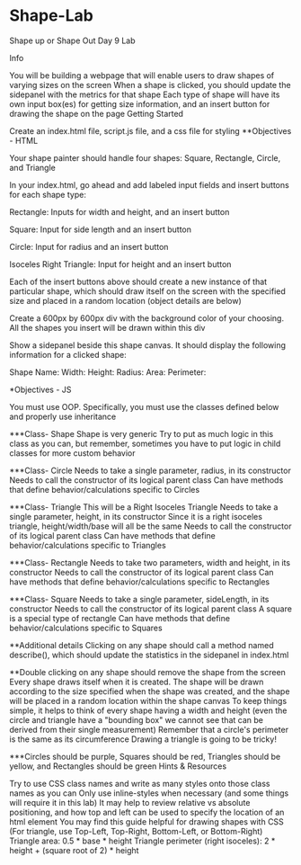 # Shape-Lab
Shape up or Shape Out Day 9 Lab

Info

You will be building a webpage that will enable users to draw shapes of varying sizes on the screen
When a shape is clicked, you should update the sidepanel with the metrics for that shape
Each type of shape will have its own input box(es) for getting size information, and an insert button for drawing the shape on the page
Getting Started

Create an index.html file, script.js file, and a css file for styling
**Objectives - HTML

Your shape painter should handle four shapes: Square, Rectangle, Circle, and Triangle

In your index.html, go ahead and add labeled input fields and insert buttons for each shape type:

Rectangle: Inputs for width and height, and an insert button

Square: Input for side length and an insert button

Circle: Input for radius and an insert button

Isoceles Right Triangle: Input for height and an insert button

Each of the insert buttons above should create a new instance of that particular shape, which should draw itself on the screen with the specified size and placed in a random location (object details are below)

Create a 600px by 600px div with the background color of your choosing. All the shapes you insert will be drawn within this div

Show a sidepanel beside this shape canvas. It should display the following information for a clicked shape:

Shape Name:
Width:
Height:
Radius:
Area:
Perimeter:



*Objectives - JS

You must use OOP. Specifically, you must use the classes defined below and properly use inheritance

***Class- Shape
Shape is very generic
Try to put as much logic in this class as you can, but remember, sometimes you have to put logic in child classes for more custom behavior


***Class- Circle
Needs to take a single parameter, radius, in its constructor
Needs to call the constructor of its logical parent class
Can have methods that define behavior/calculations specific to Circles

***Class- Triangle
This will be a Right Isoceles Triangle
Needs to take a single parameter, height, in its constructor
Since it is a right isoceles triangle, height/width/base will all be the same
Needs to call the constructor of its logical parent class
Can have methods that define behavior/calculations specific to Triangles


***Class- Rectangle
Needs to take two parameters, width and height, in its constructor
Needs to call the constructor of its logical parent class
Can have methods that define behavior/calculations specific to Rectangles

***Class- Square
Needs to take a single parameter, sideLength, in its constructor
Needs to call the constructor of its logical parent class
A square is a special type of rectangle
Can have methods that define behavior/calculations specific to Squares

**Additional details
Clicking on any shape should call a method named describe(), which should update the statistics in the sidepanel in index.html

**Double clicking on any shape should remove the shape from the screen
Every shape draws itself when it is created. The shape will be drawn according to the size specified when the shape was created, and the shape will be placed in a random location within the shape canvas
To keep things simple, it helps to think of every shape having a width and height (even the circle and triangle have a "bounding box" we cannot see that can be derived from their single measurement)
Remember that a circle's perimeter is the same as its circumference
Drawing a triangle is going to be tricky!


***Circles should be purple, Squares should be red, Triangles should be yellow, and Rectangles should be green
Hints & Resources

Try to use CSS class names and write as many styles onto those class names as you can
Only use inline-styles when necessary (and some things will require it in this lab)
It may help to review relative vs absolute positioning, and how top and left can be used to specify the location of an html element
You may find this guide helpful for drawing shapes with CSS (For triangle, use Top-Left, Top-Right, Bottom-Left, or Bottom-Right)
Triangle area: 0.5 * base * height
Triangle perimeter (right isoceles): 2 * height + (square root of 2) * height
